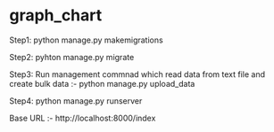 # graph_chart


Step1: python manage.py makemigrations

Step2: pyhton manage.py migrate

Step3: Run management commnad which read data from text file and create bulk data :- python manage.py upload_data

Step4: python manage.py runserver

Base URL :- http://localhost:8000/index  
